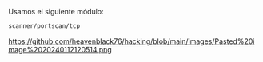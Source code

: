 Usamos el siguiente módulo:
```bash
scanner/portscan/tcp
```
https://github.com/heavenblack76/hacking/blob/main/images/Pasted%20image%2020240112120514.png
